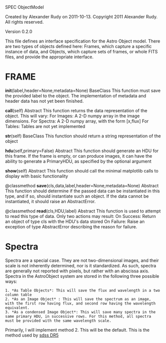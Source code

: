 
 SPEC
 ObjectModel
 
 Created by Alexander Rudy on 2011-10-13.
 Copyright 2011 Alexander Rudy. All rights reserved.
 
  Version 0.2.0

This file defines an interface specification for the Astro Object model. There are two types of objects defined here: Frames, which capture a specific instance of data, and Objects, which capture sets of frames, or whole FITS files, and provide the appropriate interface.


# FRAME
__init__(label,header=None,metadata=None) BaseClass
	This function must save the provided label to the object.
	The implementation of metadata and header data has not yet been finished.
	
__call__(self) Abstract
	This function returns the data representation of the object. This will vary:
	For Images: A 2-D numpy array in the image dimensions.
	For Spectra: A 2-D numpy array, with the form [x,flux]
	For Tables: Tables are not yet implemented

__str__(self) BaseClass
	This function should return a string representation of the object

__hdu__(self,primary=False) Abstract
	This function should generate an HDU for this frame. If the frame is empty, or can produce images, it can have the ability to generate a PrimaryHDU, as specified by the optional argument
	
__show__(self) Abstract
	This function should call the minimal matplotlib calls to display with basic functionality
	
@classmethod
__save__(cls,data,label,header=None,metadata=None) Abstract
	This function should determine if the passed data can be instantiated in this type, and if so, should instantiate such an object. If the data cannot be instantiated, it should raise an AbstractError.
	
@classmethod
__read__(cls,HDU,label) Abstract
	This function is used to attempt to read this type of data. Only two actions may result:
	On Success: Return an object of type cls with the HDU's data stored
	On Failure: Raise an exception of type AbstractError describing the reason for failure.
	
# Spectra
Spectra are a special case. They are not two-dimensional images, and their scale is not inherently determined, nor is it standardized. As such, spectra are generally not reported with pixels, but rather with an abscissa axis. Spectra in the AstroObject system are stored in the following three possible ways:

	1. *As Table Objects*: This will save the flux and wavelength in a two column table
	2. *As an Image Object* : This will save the spectrum as an image, with the first row having flux, and second row having the wavelength equivalent.
	3. *As a condensed Image Object*: This will save many spectra in the same primary HDU, in successive rows. For this method, all spectra must be provided with the same wavelength scale.

Primarily, I will implement method 2. This will be the default. This is the method used by [sdss DR5](http://www.sdss.org/dr5/products/spectra/read_spSpec.html)



